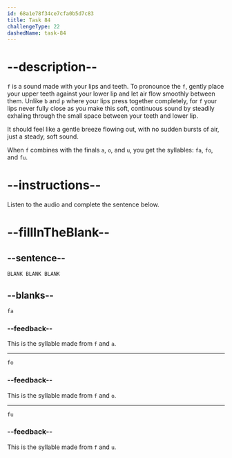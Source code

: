 ```yaml
---
id: 68a1e78f34ce7cfa0b5d7c83
title: Task 84
challengeType: 22
dashedName: task-84
---
```


<!-- (Audio) A: f, fa, fo, fu -->

# --description--

`f` is a sound made with your lips and teeth. To pronounce the `f`, gently place your upper teeth against your lower lip and let air flow smoothly between them. Unlike `b` and `p` where your lips press together completely, for `f` your lips never fully close as you make this soft, continuous sound by steadily exhaling through the small space between your teeth and lower lip.

It should feel like a gentle breeze flowing out, with no sudden bursts of air, just a steady, soft sound.

When `f` combines with the finals `a`, `o`, and `u`, you get the syllables: `fa`, `fo`, and `fu`.

# --instructions--

Listen to the audio and complete the sentence below.

# --fillInTheBlank--

## --sentence--

`BLANK BLANK BLANK`

## --blanks--

`fa`

### --feedback--

This is the syllable made from `f` and `a`.

---

`fo`

### --feedback--

This is the syllable made from `f` and `o`.

---

`fu`

### --feedback--

This is the syllable made from `f` and `u`.
